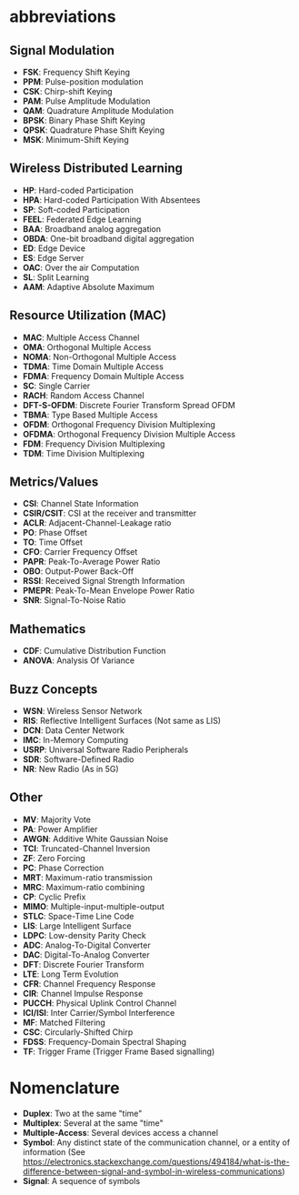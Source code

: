 # abbreviations

## Signal Modulation
* **FSK**: Frequency Shift Keying
* **PPM**: Pulse-position modulation
* **CSK**: Chirp-shift Keying
* **PAM**: Pulse Amplitude Modulation
* **QAM**: Quadrature Amplitude Modulation
* **BPSK**: Binary Phase Shift Keying
* **QPSK**: Quadrature Phase Shift Keying
* **MSK**: Minimum-Shift Keying

## Wireless Distributed Learning
* **HP**: Hard-coded Participation
* **HPA**: Hard-coded Participation With Absentees
* **SP**: Soft-coded Participation
* **FEEL**: Federated Edge Learning
* **BAA**: Broadband analog aggregation
* **OBDA**: One-bit broadband digital aggregation
* **ED**: Edge Device
* **ES**: Edge Server
* **OAC**: Over the air Computation
* **SL**: Split Learning
* **AAM**: Adaptive Absolute Maximum

## Resource Utilization (MAC)
* **MAC**: Multiple Access Channel
* **OMA**: Orthogonal Multiple Access
* **NOMA**: Non-Orthogonal Multiple Access
* **TDMA**: Time Domain Multiple Access
* **FDMA**: Frequency Domain Multiple Access
* **SC**: Single Carrier
* **RACH**: Random Access Channel
* **DFT-S-OFDM**: Discrete Fourier Transform Spread OFDM
* **TBMA**: Type Based Multiple Access
* **OFDM**: Orthogonal Frequency Division Multiplexing
* **OFDMA**: Orthogonal Frequency Division Multiple Access
* **FDM**: Frequency Division Multiplexing
* **TDM**: Time Division Multiplexing

## Metrics/Values
* **CSI**: Channel State Information
* **CSIR/CSIT**: CSI at the receiver and transmitter
* **ACLR**: Adjacent-Channel-Leakage ratio
* **PO**: Phase Offset
* **TO**: Time Offset
* **CFO**: Carrier Frequency Offset
* **PAPR**: Peak-To-Average Power Ratio
* **OBO**: Output-Power Back-Off
* **RSSI**: Received Signal Strength Information
* **PMEPR**: Peak-To-Mean Envelope Power Ratio
* **SNR**: Signal-To-Noise Ratio

## Mathematics
* **CDF**: Cumulative Distribution Function
* **ANOVA**: Analysis Of Variance

## Buzz Concepts
* **WSN**: Wireless Sensor Network
* **RIS**: Reflective Intelligent Surfaces (Not same as LIS)
* **DCN**: Data Center Network
* **IMC**: In-Memory Computing
* **USRP**: Universal Software Radio Peripherals
* **SDR**: Software-Defined Radio
* **NR**: New Radio (As in 5G)

## Other
* **MV**: Majority Vote
* **PA**: Power Amplifier
* **AWGN**: Additive White Gaussian Noise
* **TCI**: Truncated-Channel Inversion
* **ZF**: Zero Forcing
* **PC**: Phase Correction
* **MRT**: Maximum-ratio transmission
* **MRC**: Maximum-ratio combining
* **CP**: Cyclic Prefix
* **MIMO**: Multiple-input-multiple-output
* **STLC**: Space-Time Line Code
* **LIS**: Large Intelligent Surface
* **LDPC**: Low-density Parity Check
* **ADC**: Analog-To-Digital Converter
* **DAC**: Digital-To-Analog Converter
* **DFT**: Discrete Fourier Transform
* **LTE**: Long Term Evolution
* **CFR**: Channel Frequency Response
* **CIR**: Channel Impulse Response
* **PUCCH**: Physical Uplink Control Channel
* **ICI/ISI**: Inter Carrier/Symbol Interference
* **MF**: Matched Filtering
* **CSC**: Circularly-Shifted Chirp
* **FDSS**: Frequency-Domain Spectral Shaping
* **TF**: Trigger Frame (Trigger Frame Based signalling)

# Nomenclature
* **Duplex**: Two at the same "time"
* **Multiplex**: Several at the same "time"
* **Multiple-Access**: Several devices access a channel
* **Symbol**: Any distinct state of the communication channel, or a entity of information (See https://electronics.stackexchange.com/questions/494184/what-is-the-difference-between-signal-and-symbol-in-wireless-communications)
* **Signal**: A sequence of symbols
